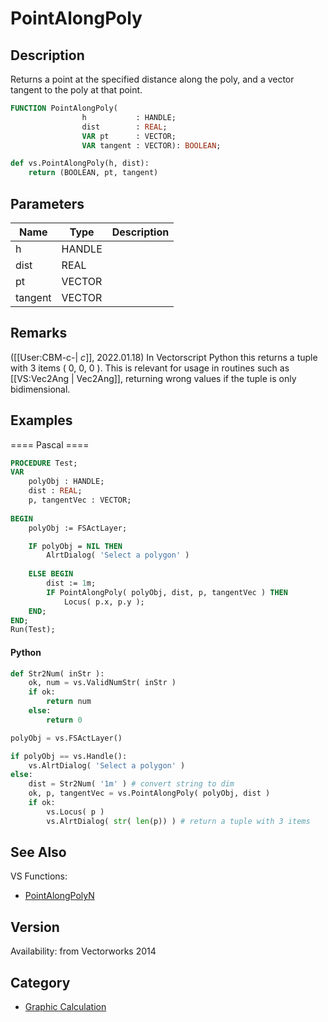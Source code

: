 # PointAlongPoly

## Description
Returns a point at the specified distance along the poly, and a vector tangent to the poly at that point.

```pascal
FUNCTION PointAlongPoly(
				h           : HANDLE;
				dist        : REAL;
				VAR pt      : VECTOR;
				VAR tangent : VECTOR): BOOLEAN;
```

```python
def vs.PointAlongPoly(h, dist):
    return (BOOLEAN, pt, tangent)
```

## Parameters
|Name|Type|Description|
|---|---|---|
|h|HANDLE|   |
|dist|REAL|   |
|pt|VECTOR|   |
|tangent|VECTOR|   |

## Remarks
([[User:CBM-c-| _c_]], 2022.01.18) In Vectorscript Python this returns a tuple with 3 items ( 0, 0, 0 ). This is relevant for usage in routines such as [[VS:Vec2Ang | Vec2Ang]], returning wrong values if the tuple is only bidimensional.

## Examples
==== Pascal ====
```pascal
PROCEDURE Test;
VAR
    polyObj : HANDLE;
    dist : REAL;
    p, tangentVec : VECTOR;
	
BEGIN
    polyObj := FSActLayer;

    IF polyObj = NIL THEN
        AlrtDialog( 'Select a polygon' )
		
    ELSE BEGIN
        dist := 1m;
        IF PointAlongPoly( polyObj, dist, p, tangentVec ) THEN
            Locus( p.x, p.y );
    END;
END;
Run(Test);
```
#### Python ####
```python
def Str2Num( inStr ):
    ok, num = vs.ValidNumStr( inStr )
    if ok:
        return num
    else:
        return 0

polyObj = vs.FSActLayer()

if polyObj == vs.Handle():
    vs.AlrtDialog( 'Select a polygon' )
else:
    dist = Str2Num( '1m' ) # convert string to dim
    ok, p, tangentVec = vs.PointAlongPoly( polyObj, dist )
    if ok:
        vs.Locus( p )
        vs.AlrtDialog( str( len(p)) ) # return a tuple with 3 items
```

## See Also
VS Functions:
* [PointAlongPolyN](PointAlongPolyN.md)

## Version
Availability: from Vectorworks 2014

## Category
* [Graphic Calculation](../Categories/Graphic%20Calculation.md)
